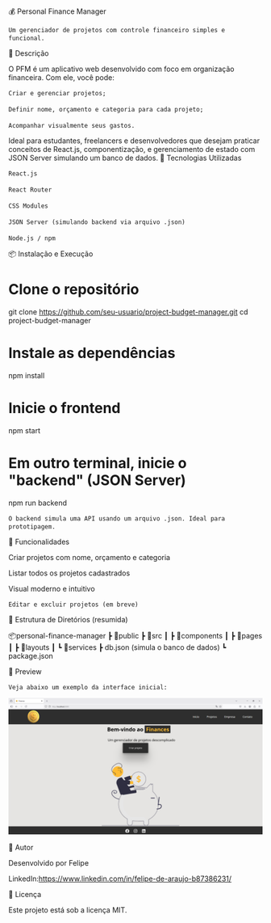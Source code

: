 💰 Personal Finance Manager

    Um gerenciador de projetos com controle financeiro simples e funcional.

📌 Descrição

O PFM é um aplicativo web desenvolvido com foco em organização financeira. Com ele, você pode:

    Criar e gerenciar projetos;

    Definir nome, orçamento e categoria para cada projeto;

    Acompanhar visualmente seus gastos.

Ideal para estudantes, freelancers e desenvolvedores que desejam praticar conceitos de React.js, componentização, e gerenciamento de estado com JSON Server simulando um banco de dados.
🚀 Tecnologias Utilizadas

    React.js

    React Router

    CSS Modules

    JSON Server (simulando backend via arquivo .json)

    Node.js / npm

📦 Instalação e Execução

# Clone o repositório

git clone https://github.com/seu-usuario/project-budget-manager.git
cd project-budget-manager

# Instale as dependências

npm install

# Inicie o frontend

npm start

# Em outro terminal, inicie o "backend" (JSON Server)

npm run backend

    O backend simula uma API usando um arquivo .json. Ideal para prototipagem.

🧪 Funcionalidades

Criar projetos com nome, orçamento e categoria

Listar todos os projetos cadastrados

Visual moderno e intuitivo

    Editar e excluir projetos (em breve)

📁 Estrutura de Diretórios (resumida)

📦personal-finance-manager
┣ 📂public
┣ 📂src
┃ ┣ 📂components
┃ ┣ 📂pages
┃ ┣ 📂layouts
┃ ┗ 📂services
┣ db.json (simula o banco de dados)
┗ package.json

📸 Preview

    Veja abaixo um exemplo da interface inicial:

<img src="./finances/src/components/img/preview.png">

🧠 Autor

Desenvolvido por Felipe

LinkedIn:https://www.linkedin.com/in/felipe-de-araujo-b87386231/

📃 Licença

Este projeto está sob a licença MIT.
